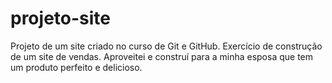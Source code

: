 # projeto-site
 Projeto de um site criado no curso de  Git e GitHub.
 Exercício de construção de um site de vendas. 
 Aproveitei e construí para a minha esposa que tem um produto perfeito e delicioso.
 
